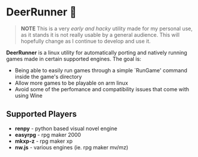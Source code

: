 # DeerRunner 🦌

> **NOTE** This is a very *early and hacky* utility made for my personal use, as it stands it is not really usable by a general audience. This will hopefully change as I continue to develop and use it.

**DeerRunner** is a linux utility for automatically porting and natively running games made in certain supported engines. The goal is:

* Being able to easily run games through a simple `RunGame' command inside the game's directory
* Allow more games to be playable on arm linux
* Avoid some of the perfomance and compatibility issues that come with using Wine

## Supported Players

* **renpy** - python based visual novel engine
* **easyrpg** - rpg maker 2000
* **mkxp-z** - rpg maker xp
* **nw.js** - various engines (ie. rpg maker mv/mz)
